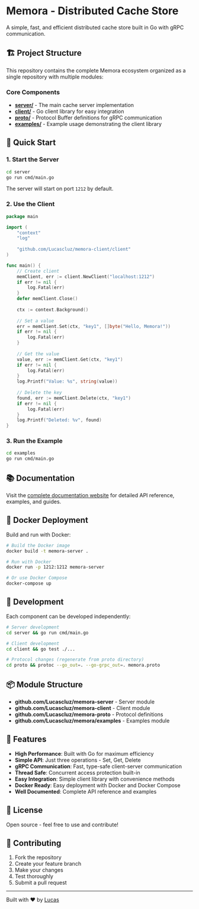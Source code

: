 # Memora - Distributed Cache Store

A simple, fast, and efficient distributed cache store built in Go with gRPC communication.

## 🏗️ Project Structure

This repository contains the complete Memora ecosystem organized as a single repository with multiple modules:

### Core Components

- **[server/](./server/)** - The main cache server implementation
- **[client/](./client/)** - Go client library for easy integration  
- **[proto/](./proto/)** - Protocol Buffer definitions for gRPC communication
- **[examples/](./examples/)** - Example usage demonstrating the client library

## 🚀 Quick Start

### 1. Start the Server

```bash
cd server
go run cmd/main.go
```

The server will start on port `1212` by default.

### 2. Use the Client

```go
package main

import (
    "context"
    "log"
    
    "github.com/Lucascluz/memora-client/client"
)

func main() {
    // Create client
    memClient, err := client.NewClient("localhost:1212")
    if err != nil {
        log.Fatal(err)
    }
    defer memClient.Close()
    
    ctx := context.Background()
    
    // Set a value
    err = memClient.Set(ctx, "key1", []byte("Hello, Memora!"))
    if err != nil {
        log.Fatal(err)
    }
    
    // Get the value
    value, err := memClient.Get(ctx, "key1")
    if err != nil {
        log.Fatal(err)
    }
    log.Printf("Value: %s", string(value))
    
    // Delete the key
    found, err := memClient.Delete(ctx, "key1")
    if err != nil {
        log.Fatal(err)
    }
    log.Printf("Deleted: %v", found)
}
```

### 3. Run the Example

```bash
cd examples
go run cmd/main.go
```

## 📚 Documentation

Visit the [complete documentation website](https://lucascluz.github.io/memora) for detailed API reference, examples, and guides.

## 🐳 Docker Deployment

Build and run with Docker:

```bash
# Build the Docker image
docker build -t memora-server .

# Run with Docker
docker run -p 1212:1212 memora-server

# Or use Docker Compose
docker-compose up
```

## 🔧 Development

Each component can be developed independently:

```bash
# Server development
cd server && go run cmd/main.go

# Client development
cd client && go test ./...

# Protocol changes (regenerate from proto directory)
cd proto && protoc --go_out=. --go-grpc_out=. memora.proto
```

## 📦 Module Structure

- **github.com/Lucascluz/memora-server** - Server module
- **github.com/Lucascluz/memora-client** - Client module  
- **github.com/Lucascluz/memora-proto** - Protocol definitions
- **github.com/Lucascluz/memora/examples** - Examples module

## 🎯 Features

- **High Performance**: Built with Go for maximum efficiency
- **Simple API**: Just three operations - Set, Get, Delete
- **gRPC Communication**: Fast, type-safe client-server communication
- **Thread Safe**: Concurrent access protection built-in
- **Easy Integration**: Simple client library with convenience methods
- **Docker Ready**: Easy deployment with Docker and Docker Compose
- **Well Documented**: Complete API reference and examples

## 📄 License

Open source - feel free to use and contribute!

## 🤝 Contributing

1. Fork the repository
2. Create your feature branch
3. Make your changes
4. Test thoroughly
5. Submit a pull request

---

Built with ❤️ by [Lucas](https://github.com/Lucascluz)

